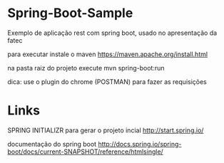# Spring-Boot-Sample
Exemplo de aplicação rest com spring boot, usado no apresentação da fatec 

para executar instale o maven https://maven.apache.org/install.html

na pasta raiz do projeto execute mvn spring-boot:run

dica: use o plugin do chrome (POSTMAN) para fazer as requisições

# Links
SPRING INITIALIZR para gerar o projeto incial 
http://start.spring.io/

documentação do spring boot
http://docs.spring.io/spring-boot/docs/current-SNAPSHOT/reference/htmlsingle/
